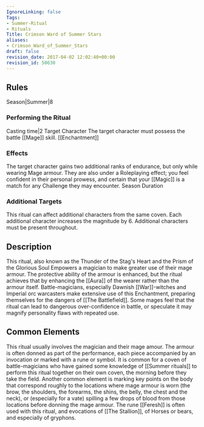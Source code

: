 ```yaml
---
IgnoreLinking: false
Tags:
- Summer-Ritual
- Rituals
Title: Crimson Ward of Summer Stars
aliases:
- Crimson_Ward_of_Summer_Stars
draft: false
revision_date: 2017-04-02 12:02:40+00:00
revision_id: 50630
---
```


## Rules
Season|Summer|8
### Performing the Ritual
Casting time|2 Target Character The target character must possess the battle [[Mage]] skill.
[[Enchantment]]
### Effects
The target character gains two additional ranks of endurance, but only while wearing Mage armour. 
They are also under a Roleplaying effect; you feel confident in their personal prowess, and certain that your [[Magic]] is a match for any Challenge they may encounter.
Season Duration
### Additional Targets
This ritual can affect additional characters from the same coven. Each additional character increases the magnitude by 6. Additional characters must be present throughout.
## Description
This ritual, also known as the Thunder of the Stag's Heart and the Prism of the Glorious Soul Empowers a magician to make greater use of their mage armour. The protective ability of the armour is enhanced, but the ritual achieves that by enhancing the [[Aura]] of the wearer rather than the armour itself. Battle-magicians, especially Dawnish [[War]]-witches and Imperial orc warcasters make extensive use of this Enchantment, preparing themselves for the dangers of [[The Battlefield]].  Some mages feel that the ritual can lead to dangerous over-confidence in battle, or speculate it may magnify personality flaws with repeated use.
## Common Elements
This ritual usually involves the magician and their mage amour. The armour is often donned as part of the performance, each piece accompanied by an invocation or marked with a rune or symbol. It is common for a coven of battle-magicians who have gained some knowledge of [[Summer rituals]] to perform this ritual together on their own coven, the morning before they take the field. 
Another common element is marking key points on the body that correspond roughly to the locations where mage armour is worn (the brow, the shoulders, the forearms, the shins, the belly, the chest and the neck), or (especially for a vate) spilling a few drops of blood from those locations before donning the mage armour.
The rune [[Feresh]] is often used with this ritual, and evocations of [[The Stallion]], of Horses or bears, and especially of gryphons.